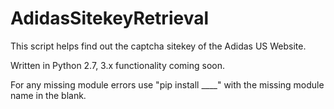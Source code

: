 # AdidasSitekeyRetrieval
This script helps find out the captcha sitekey of the Adidas US Website. 

Written in Python 2.7, 3.x functionality coming soon. 

For any missing module errors use "pip install ____" with the missing module name in the blank.
